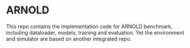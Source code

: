 # ARNOLD
This repo contains the implementation code for ARNOLD benchmark, including dataloader, models, training and evaluation. Yet the environment and simulator are based on another integrated repo.
